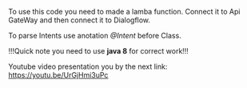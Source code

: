 To use this code you need to made a lamba function.
Connect it to Api GateWay and then connect it to Dialogflow.

To parse Intents use anotation _@Intent_ before Class.

!!!Quick note you need to use **java 8** for correct work!!!

Youtube video presentation you by the next link: https://youtu.be/UrGjHmi3uPc 